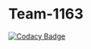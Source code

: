 # Team-1163
[![Codacy Badge](https://api.codacy.com/project/badge/Grade/7859d2d28ada4b59910a7081fcfc7f2f)](https://app.codacy.com/gh/BuildForSDGCohort2/Team-1163?utm_source=github.com&utm_medium=referral&utm_content=BuildForSDGCohort2/Team-1163&utm_campaign=Badge_Grade_Dashboard)